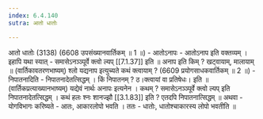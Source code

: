 ```yaml
---
index: 6.4.140
sutra: आतो धातोः

---
```

 आतो धातोः (3138) (6608 उपसंख्यानवार्तिकम् ॥ 1 ॥) - आतोऽनापः - आतोऽनाप इति वक्तव्यम् । इहापि यथा स्यात् - समासेऽनञ्ञ्पूर्वे क्त्वो ल्यप् [[7.1.37]] इति ॥ अनाप इति किम् ? खट्वायाम्, मालायाम् ॥ (वार्तिकावतरणभाष्यम्) श्लो यद्यनाप इत्युच्यते कथं क्त्वायाम् ? (6609 प्रयोगसाधकवार्तिकम् ॥ 2 ॥) - निपातनादिति - निपातनादेतत्सिद्धम् । किं निपातनम् ? ठ।क्त्वायां वा प्रतिषेधः। इति ॥ (वार्तिकप्रत्याख्यानभाष्यम्) यद्येवं नार्थः अनापः इत्यनेन । कथम् ? समासेऽनञ्ञ्पूर्वे क्त्वो ल्यप् इति निपातनादेतत्सिद्धम् । कथं हलः श्नः शानज्झौ [[3.1.83]] इति ? एतदपि निपातनात्सिद्धम् ॥ अथवा -  योगविभागः करिष्यते - आतः, आकारलोपो भवति । ततः - धातोः, धातोश्चाकारस्य लोपो भवतीति ॥ 